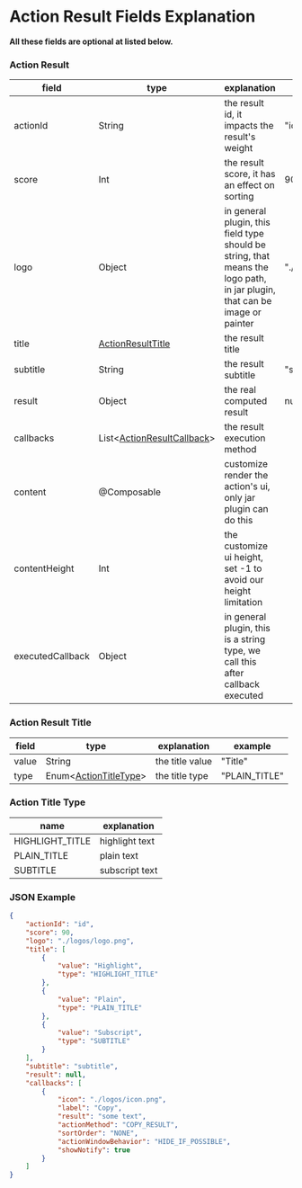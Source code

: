 # Action Result Fields Explanation

**All these fields are optional at listed below.**

### Action Result

| field            | type                                                                                                       | explanation                                                                                                                | example            |
|------------------|------------------------------------------------------------------------------------------------------------|----------------------------------------------------------------------------------------------------------------------------|--------------------|
| actionId         | String                                                                                                     | the result id, it impacts the result's weight                                                                              | "id"               |
| score            | Int                                                                                                        | the result score, it has an effect on sorting                                                                              | 90                 |
| logo             | Object                                                                                                     | in general plugin, this field type should be string, that means the logo path, in jar plugin, that can be image or painter | "./logos/logo.png" |
| title            | [ActionResultTitle](#action-result-title)                                                                  | the result title                                                                                                           |                    |
| subtitle         | String                                                                                                     | the result subtitle                                                                                                        | "subtitle"         |
| result           | Object                                                                                                     | the real computed result                                                                                                   | null               |
| callbacks        | List<[ActionResultCallback](appendix/action_result_callback.md#action-result-callback-fields-explanation)> | the result execution method                                                                                                |                    |
| content          | @Composable                                                                                                | customize render the action's ui, only jar plugin can do this                                                              |                    |
| contentHeight    | Int                                                                                                        | the customize ui height, set -1 to avoid our height limitation                                                             |                    |
| executedCallback | Object                                                                                                     | in general plugin, this is a string type, we call this after callback executed                                             |                    |

### Action Result Title

| field | type                                        | explanation                                                            | example       |
|-------|---------------------------------------------|------------------------------------------------------------------------|---------------|
| value | String                                      | the title value                                                        | "Title"       |
| type  | Enum<[ActionTitleType](#action-title-type)> | the title type                                                         | "PLAIN_TITLE" |

### Action Title Type

| name            | explanation    |
|-----------------|----------------|
| HIGHLIGHT_TITLE | highlight text |
| PLAIN_TITLE     | plain text     |
| SUBTITLE        | subscript text |

### JSON Example

```json
{
    "actionId": "id",
    "score": 90,
    "logo": "./logos/logo.png",
    "title": [
        {
            "value": "Highlight",
            "type": "HIGHLIGHT_TITLE"
        },
        {
            "value": "Plain",
            "type": "PLAIN_TITLE"
        },
        {
            "value": "Subscript",
            "type": "SUBTITLE"
        }
    ],
    "subtitle": "subtitle",
    "result": null,
    "callbacks": [
        {
            "icon": "./logos/icon.png",
            "label": "Copy",
            "result": "some text",
            "actionMethod": "COPY_RESULT",
            "sortOrder": "NONE",
            "actionWindowBehavior": "HIDE_IF_POSSIBLE",
            "showNotify": true
        }
    ]
}
```
